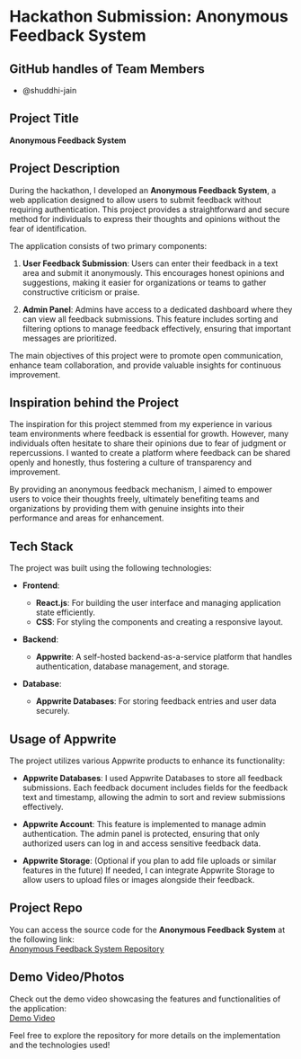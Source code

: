 # Hackathon Submission: Anonymous Feedback System

## GitHub handles of Team Members  
- @shuddhi-jain

## Project Title
**Anonymous Feedback System**

## Project Description    
During the hackathon, I developed an **Anonymous Feedback System**, a web application designed to allow users to submit feedback without requiring authentication. This project provides a straightforward and secure method for individuals to express their thoughts and opinions without the fear of identification.

The application consists of two primary components:

1. **User Feedback Submission**: Users can enter their feedback in a text area and submit it anonymously. This encourages honest opinions and suggestions, making it easier for organizations or teams to gather constructive criticism or praise.

2. **Admin Panel**: Admins have access to a dedicated dashboard where they can view all feedback submissions. This feature includes sorting and filtering options to manage feedback effectively, ensuring that important messages are prioritized.

The main objectives of this project were to promote open communication, enhance team collaboration, and provide valuable insights for continuous improvement.

## Inspiration behind the Project  
The inspiration for this project stemmed from my experience in various team environments where feedback is essential for growth. However, many individuals often hesitate to share their opinions due to fear of judgment or repercussions. I wanted to create a platform where feedback can be shared openly and honestly, thus fostering a culture of transparency and improvement.

By providing an anonymous feedback mechanism, I aimed to empower users to voice their thoughts freely, ultimately benefiting teams and organizations by providing them with genuine insights into their performance and areas for enhancement.

## Tech Stack    
The project was built using the following technologies:

- **Frontend**: 
  - **React.js**: For building the user interface and managing application state efficiently.
  - **CSS**: For styling the components and creating a responsive layout.

- **Backend**: 
  - **Appwrite**: A self-hosted backend-as-a-service platform that handles authentication, database management, and storage.

- **Database**: 
  - **Appwrite Databases**: For storing feedback entries and user data securely.

## Usage of Appwrite
The project utilizes various Appwrite products to enhance its functionality:

- **Appwrite Databases**: 
  I used Appwrite Databases to store all feedback submissions. Each feedback document includes fields for the feedback text and timestamp, allowing the admin to sort and review submissions effectively.

- **Appwrite Account**: 
  This feature is implemented to manage admin authentication. The admin panel is protected, ensuring that only authorized users can log in and access sensitive feedback data.

- **Appwrite Storage**: 
  (Optional if you plan to add file uploads or similar features in the future) 
  If needed, I can integrate Appwrite Storage to allow users to upload files or images alongside their feedback.

## Project Repo  
You can access the source code for the **Anonymous Feedback System** at the following link:  
[Anonymous Feedback System Repository](https://github.com/shuddhi-jain/anonymous-feedback-system)

## Demo Video/Photos  
Check out the demo video showcasing the features and functionalities of the application:  
[Demo Video](https://www.youtube.com/watch?v=yourdemo)

Feel free to explore the repository for more details on the implementation and the technologies used!
